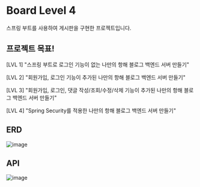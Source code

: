 # Board Level 4
스프링 부트를 사용하여 게시판을 구현한 프로젝트입니다. 

## 프로젝트 목표!
[LVL 1] "스프링 부트로 로그인 기능이 없는 나만의 항해 블로그 백엔드 서버 만들기" 

[LVL 2] "회원가입, 로그인 기능이 추가된 나만의 항해 블로그 백엔드 서버 만들기"

[LVL 3] "회원가입, 로그인, 댓글 작성/조회/수정/삭제 기능이 추가된 나만의 항해 블로그 백엔드 서버 만들기" 

[LVL 4] "Spring Security를 적용한 나만의 항해 블로그 백엔드 서버 만들기"


## ERD
![image](https://user-images.githubusercontent.com/53467997/233940210-2e35008c-d5f3-4e2d-9627-ec4bf44d881d.png)


## API
![image](https://user-images.githubusercontent.com/53467997/233991220-70b1e956-8937-4e38-8cbd-9c19a80548fc.png)



